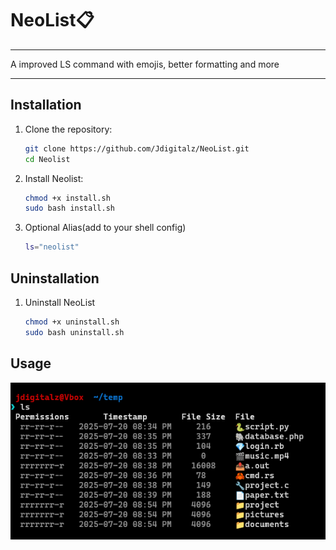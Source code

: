 # NeoList📋
----
A improved LS command with emojis, better formatting and more 

---
## Installation

1. Clone the repository:
   ```bash
   git clone https://github.com/Jdigitalz/NeoList.git
   cd Neolist
2. Install Neolist:
   ```bash
   chmod +x install.sh
   sudo bash install.sh
3. Optional Alias(add to your shell config)
	```bash
	ls="neolist"
	```

## Uninstallation

1. Uninstall NeoList
   ```bash
   chmod +x uninstall.sh
   sudo bash uninstall.sh
   ``` 

## Usage
![Usage Image](https://github.com/Jdigitalz/NeoList/blob/main/image/Usage_image.png?raw=true)
